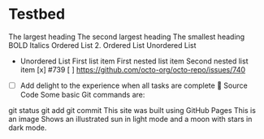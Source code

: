 # Testbed
The largest heading
The second largest heading
The smallest heading
BOLD
Italics
Ordered List
2. Ordered List
Unordered List
- Unordered List
First list item
First nested list item
Second nested list item
[x] #739
[ ] https://github.com/octo-org/octo-repo/issues/740
- [ ] Add delight to the experience when all tasks are complete :tada:
Source Code
Some basic Git commands are:

git status
git add
git commit
This site was built using GitHub Pages
This is an image <picture> <source media="(prefers-color-scheme: dark)" srcset="https://user-images.githubusercontent.com/25423296/163456776-7f95b81a-f1ed-45f7-b7ab-8fa810d529fa.png"> <source media="(prefers-color-scheme: light)" srcset="https://user-images.githubusercontent.com/25423296/163456779-a8556205-d0a5-45e2-ac17-42d089e3c3f8.png"> Shows an illustrated sun in light mode and a moon with stars in dark mode. </picture>
